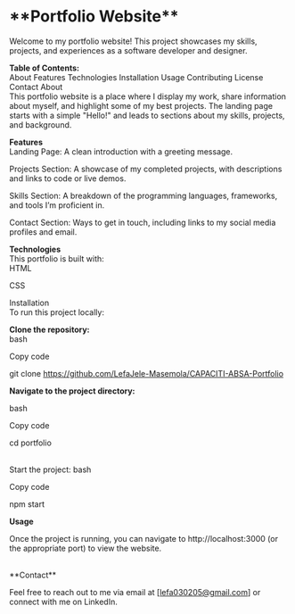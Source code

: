 <h1>**Portfolio Website**</h1>

Welcome to my portfolio website! This project showcases my skills, projects, and experiences as a software developer and designer.
<br>

**Table of Contents:**
<br>
About
Features
Technologies
Installation
Usage
Contributing
License
Contact
About
<br>
This portfolio website is a place where I display my work, share information about myself, and highlight some of my best projects. 
The landing page starts with a simple "Hello!" and leads to sections about my skills, projects, and background.

**Features**
<br>
Landing Page: A clean introduction with a greeting message.

Projects Section: A showcase of my completed projects, with descriptions and links to code or live demos.

Skills Section: A breakdown of the programming languages, frameworks, and tools I’m proficient in.

Contact Section: Ways to get in touch, including links to my social media profiles and email.
<br>

**Technologies**
<br>
This portfolio is built with:
<br>
HTML

CSS
<br>

Installation
<br>
To run this project locally:

**Clone the repository:**
<br>
bash

Copy code

git clone https://github.com/LefaJele-Masemola/CAPACITI-ABSA-Portfolio
<br>

**Navigate to the project directory:**

bash

Copy code

cd portfolio

<br>
Start the project:
bash

Copy code

npm start

**Usage**

Once the project is running, you can navigate to http://localhost:3000 (or the appropriate port) to view the website.

<br>
**Contact**

Feel free to reach out to me via email at [lefa030205@gmail.com] or connect with me on LinkedIn.


